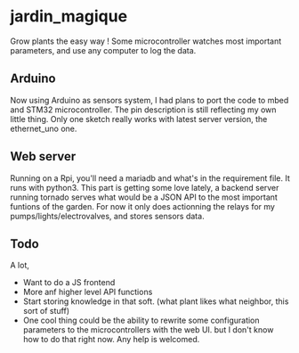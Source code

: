 # jardin_magique
Grow plants the easy way ! Some microcontroller watches most important parameters, and use any computer to log the data. 

## Arduino
Now using Arduino as sensors system, I had plans to port the code to mbed and STM32 microcontroller. 
The pin description is still reflecting my own little thing.
Only one sketch really works with latest server version, the ethernet_uno one. 

## Web server
Running on a Rpi, you'll need a mariadb and what's in the requirement file. It runs with python3.
This part is getting some love lately, a backend server running tornado serves what would be a JSON API to the most important funtions of the garden. For now it only does actionning the relays for my pumps/lights/electrovalves, and stores sensors data.

## Todo 
A lot,
- Want to do a JS frontend
- More anf higher level API functions
- Start storing knowledge in that soft. (what plant likes what neighbor, this sort of stuff) 
- One cool thing could be the ability to rewrite some configuration parameters to the microcontrollers with the web UI. but I don't know how to do that right now. Any help is welcomed.



